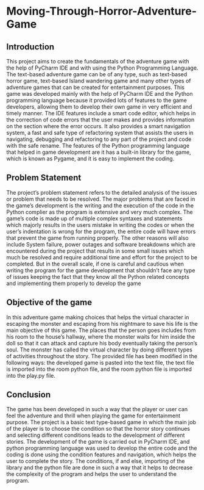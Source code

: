 # Moving-Through-Horror-Adventure-Game
## Introduction
This project aims to create the fundamentals of the adventure game with the help of PyCharm
IDE and with using the Python Programming Language. The text-based adventure game can
be of any type, such as text-based horror game, text-based Island wandering game and many
other types of adventure games that can be created for entertainment purposes. This game
was developed mainly with the help of PyCharm IDE and the Python programming language
because it provided lots of features to the game developers, allowing them to develop their
own game in very efficient and timely manner. The IDE features include a smart code editor,
which helps in the correction of code errors that the user makes and provides information on
the section where the error occurs. It also provides a smart navigation system, a fast and safe
type of refactoring system that assists the users in navigating, debugging and refactoring to
any part of the project and code with the safe rename. The features of the Python
programming language that helped in game development are it has a built-in library for the
game, which is known as Pygame, and it is easy to implement the coding.

## Problem Statement
The project’s problem statement refers to the detailed analysis of the issues or problem that
needs to be resolved. The major problems that are faced in the game’s development is the
writing and the execution of the code in the Python complier as the program is extensive and
very much complex. The game’s code is made up of multiple complex syntaxes and
statements which majorly results in the users mistake in writing the codes or when the user’s
indentation is wrong for the program, the entire code will have errors that prevent the game
from running properly. The other reasons will also include System failure, power outages and
software breakdowns which are encountered during the project that results in some small
issues which much be resolved and require additional time and effort for the project to be
completed. But in the overall scale, if one is careful and cautious when writing the program
for the game development that shouldn’t face any type of issues keeping the fact that they
know all the Python related concepts and implementing them properly to develop the game

## Objective of the game
In this adventure game making choices that helps the virtual character in escaping the
monster and escaping from his nightmare to save his life is the main objective of this game.
The places that the person goes includes from his room to the house’s hallway, where the
monster waits for him inside the doll so that it can attack and capture his body eventually
taking the person’s soul. The monster has called the virtual character by doing different types
of activities throughout the story. The provided file has been modified in the following ways:
the developed game is pasted into the text file, the text file is imported into the room python
file, and the room python file is imported into the play.py file.

## Conclusion
The game has been developed in such a way that the player or user can feel the adventure and
thrill when playing the game for entertainment purpose. The project is a basic text type-based
game in which the main job of the player is to choose the condition so that the horror story
continues and selecting different conditions leads to the development of different stories. The
development of the game is carried out in PyCharm IDE, and python programming language
was used to develop the entire code and the coding is done using the condition features and
navigation, which helps the user to complete the story. The conditions, if and else, importing
of the library and the python file are done in such a way that it helps to decrease the
complexity of the program and helps the user to understand the program.
